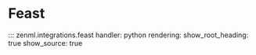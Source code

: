 # Feast

::: zenml.integrations.feast
    handler: python
    rendering:
      show_root_heading: true
      show_source: true
